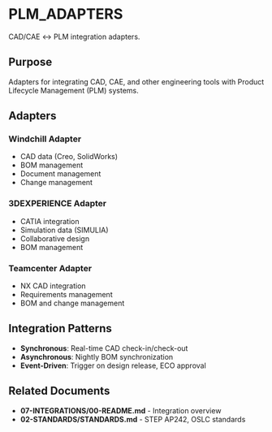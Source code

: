 # PLM_ADAPTERS

CAD/CAE ↔ PLM integration adapters.

## Purpose

Adapters for integrating CAD, CAE, and other engineering tools with Product Lifecycle Management (PLM) systems.

## Adapters

### Windchill Adapter
- CAD data (Creo, SolidWorks)
- BOM management
- Document management
- Change management

### 3DEXPERIENCE Adapter
- CATIA integration
- Simulation data (SIMULIA)
- Collaborative design
- BOM management

### Teamcenter Adapter
- NX CAD integration
- Requirements management
- BOM and change management

## Integration Patterns

- **Synchronous**: Real-time CAD check-in/check-out
- **Asynchronous**: Nightly BOM synchronization
- **Event-Driven**: Trigger on design release, ECO approval

## Related Documents

- **07-INTEGRATIONS/00-README.md** - Integration overview
- **02-STANDARDS/STANDARDS.md** - STEP AP242, OSLC standards
